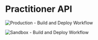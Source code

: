 # Practitioner API 

![Production - Build and Deploy Workflow](https://github.com/mulesoft-fhir/fhir-r4-practitioner-api/workflows/Production%20-%20Build%20and%20Deploy/badge.svg)

![Sandbox - Build and Deploy Workflow](https://github.com/mulesoft-fhir/fhir-r4-practitioner-api/workflows/Sandbox%20-%20Build%20and%20Deploy/badge.svg)